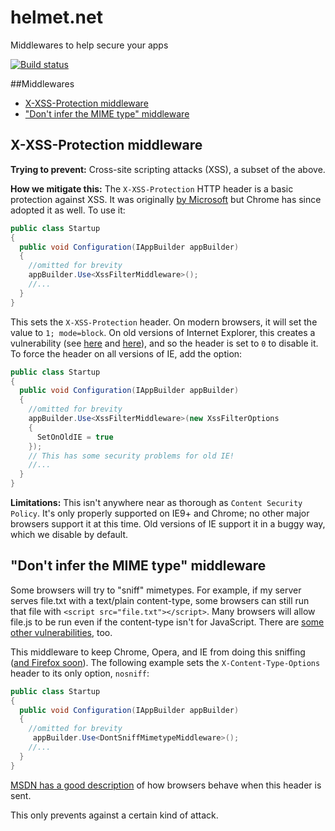 # helmet.net
Middlewares to help secure your apps

[![Build status](https://ci.appveyor.com/api/projects/status/032t00oscffq1jmd?svg=true)](https://ci.appveyor.com/project/ziyasal/helmet-net)

##Middlewares

* [X-XSS-Protection middleware](#x-xss-protection-middleware)
* ["Don't infer the MIME type" middleware](#"Don't-infer-the-MIME-type"-middleware)


## X-XSS-Protection middleware

**Trying to prevent:** Cross-site scripting attacks (XSS), a subset of the above.

**How we mitigate this:** The ```X-XSS-Protection``` HTTP header is a basic protection against XSS. It was originally [by Microsoft](http://blogs.msdn.com/b/ieinternals/archive/2011/01/31/controlling-the-internet-explorer-xss-filter-with-the-x-xss-protection-http-header.aspx) but Chrome has since adopted it as well. To use it:

```csharp
public class Startup
{
  public void Configuration(IAppBuilder appBuilder)
  {
    //omitted for brevity
    appBuilder.Use<XssFilterMiddleware>();
    //...
  }
}
```

This sets the ```X-XSS-Protection``` header. On modern browsers, it will set the value to ```1; mode=block```. On old versions of Internet Explorer, this creates a vulnerability (see [here](http://hackademix.net/2009/11/21/ies-xss-filter-creates-xss-vulnerabilities/) and [here](http://technet.microsoft.com/en-us/security/bulletin/MS10-002)), and so the header is set to ```0``` to disable it. To force the header on all versions of IE, add the option:

```csharp
public class Startup
{
  public void Configuration(IAppBuilder appBuilder)
  {
    //omitted for brevity
    appBuilder.Use<XssFilterMiddleware>(new XssFilterOptions
    {
      SetOnOldIE = true
    });
    // This has some security problems for old IE!
    //...
  }
}

```

**Limitations:** This isn't anywhere near as thorough as ```Content Security Policy```. It's only properly supported on IE9+ and Chrome; no other major browsers support it at this time. Old versions of IE support it in a buggy way, which we disable by default.


## "Don't infer the MIME type" middleware
Some browsers will try to "sniff" mimetypes. For example, if my server serves file.txt with a text/plain content-type, some browsers can still run that file with ```<script src="file.txt"></script>```. Many browsers will allow file.js to be run even if the content-type isn't for JavaScript. There are [some other vulnerabilities](https://miki.it/blog/2014/7/8/abusing-jsonp-with-rosetta-flash/), too.

This middleware to keep Chrome, Opera, and IE from doing this sniffing ([and Firefox soon](https://bugzilla.mozilla.org/show_bug.cgi?id=471020)). The following example sets the ```X-Content-Type-Options``` header to its only option, ```nosniff```:

```csharp
public class Startup
{
  public void Configuration(IAppBuilder appBuilder)
  {
    //omitted for brevity
     appBuilder.Use<DontSniffMimetypeMiddleware>();
    //...
  }
}
```

[MSDN has a good description](https://msdn.microsoft.com/en-us/library/gg622941(v=vs.85).aspx) of how browsers behave when this header is sent.

This only prevents against a certain kind of attack.